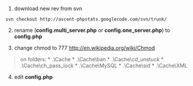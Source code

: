 1. download new rev from svn
```
svn checkout http://ascent-phpstats.googlecode.com/svn/trunk/
```

2. rename (**config.multi\_server.php** or **config.one\_server.php**) to **config.php**

3. change chmod to 777 http://en.wikipedia.org/wiki/Chmod
> on folders:
    * .\Cache
    * .\Cache\ban
    * .\Cache\cd\_unstuck
    * .\Cache\ch\_pass\_lock
    * .\Cache\MySQL
    * .\Cache\sid
    * .\Cache\XML

4. edit **config.php**
